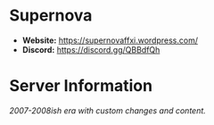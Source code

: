 # Supernova

  - **Website:** https://supernovaffxi.wordpress.com/
  - **Discord:** https://discord.gg/QBBdfQh

# Server Information

_2007-2008ish era with custom changes and content._
